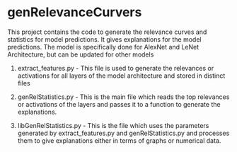 # genRelevanceCurvers
 This project contains the code to generate the relevance curves and statistics
 for model predictions. It gives explanations for the model predictions. The model
 is specifically done for AlexNet and LeNet Architecture, but can be updated for
 other models


 1. extract_features.py - This file is used to generate the relevances or activations
 for all layers of the model architecture and stored in distinct files

 2. genRelStatistics.py - This is the main file which reads the top relevances or
 activations of the layers and passes it to a function to generate the explanations.

 3. libGenRelStatistics.py - This is the file which uses the parameters generated by
 extract_features.py and genRelStatistics.py and processes them to give explanations
 either in terms of graphs or numerical data.
